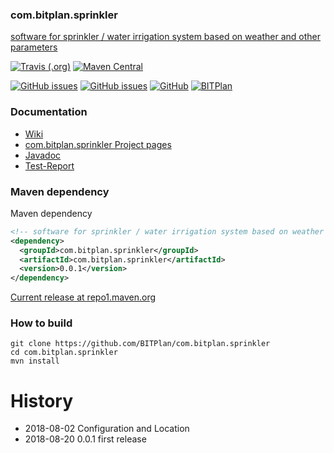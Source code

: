 ### com.bitplan.sprinkler
[software for sprinkler / water irrigation system based on weather and other parameters](http://www.bitplan.com/Sprinkler)

[![Travis (.org)](https://img.shields.io/travis/BITPlan/com.bitplan.sprinkler.svg)](https://travis-ci.org/BITPlan/com.bitplan.sprinkler)
[![Maven Central](https://img.shields.io/maven-central/v/com.bitplan.sprinkler/com.bitplan.sprinkler.svg)](https://search.maven.org/artifact/com.bitplan.sprinkler/com.bitplan.sprinkler/0.0.1/jar)

[![GitHub issues](https://img.shields.io/github/issues/BITPlan/com.bitplan.sprinkler.svg)](https://github.com/BITPlan/com.bitplan.sprinkler/issues)
[![GitHub issues](https://img.shields.io/github/issues-closed/BITPlan/com.bitplan.sprinkler.svg)](https://github.com/BITPlan/com.bitplan.sprinkler/issues/?q=is%3Aissue+is%3Aclosed)
[![GitHub](https://img.shields.io/github/license/BITPlan/com.bitplan.sprinkler.svg)](https://www.apache.org/licenses/LICENSE-2.0)
[![BITPlan](http://wiki.bitplan.com/images/wiki/thumb/3/38/BITPlanLogoFontLessTransparent.png/198px-BITPlanLogoFontLessTransparent.png)](http://www.bitplan.com)

### Documentation
* [Wiki](http://www.bitplan.com/Sprinkler)
* [com.bitplan.sprinkler Project pages](https://BITPlan.github.io/com.bitplan.sprinkler)
* [Javadoc](https://BITPlan.github.io/com.bitplan.sprinkler/apidocs/index.html)
* [Test-Report](https://BITPlan.github.io/com.bitplan.sprinkler/surefire-report.html)
### Maven dependency

Maven dependency
```xml
<!-- software for sprinkler / water irrigation system based on weather and other parameters http://www.bitplan.com/Sprinkler -->
<dependency>
  <groupId>com.bitplan.sprinkler</groupId>
  <artifactId>com.bitplan.sprinkler</artifactId>
  <version>0.0.1</version>
</dependency>
```

[Current release at repo1.maven.org](http://repo1.maven.org/maven2/com/bitplan/sprinkler/com.bitplan.sprinkler/0.0.1/)

### How to build
```
git clone https://github.com/BITPlan/com.bitplan.sprinkler
cd com.bitplan.sprinkler
mvn install
```
# History
* 2018-08-02 Configuration and Location
* 2018-08-20 0.0.1 first release
